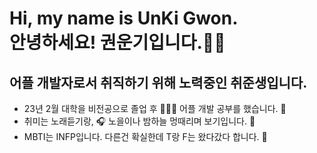 # Hi, my name is UnKi Gwon.<br>안녕하세요! 권운기입니다.👋🏼   
   
   
   
## 어플 개발자로서 취직하기 위해 노력중인 취준생입니다.  

* 23년 2월 대학을 비전공으로 졸업 후 👨🏻‍🎓 어플 개발 공부를 했습니다. 📱
* 취미는 노래듣기랑, 🎧 노을이나 밤하늘 멍때리며 보기입니다. 🌃 
* MBTI는 INFP입니다. 다른건 확실한데 T랑 F는 왔다갔다 합니다. 🤣

   
   

